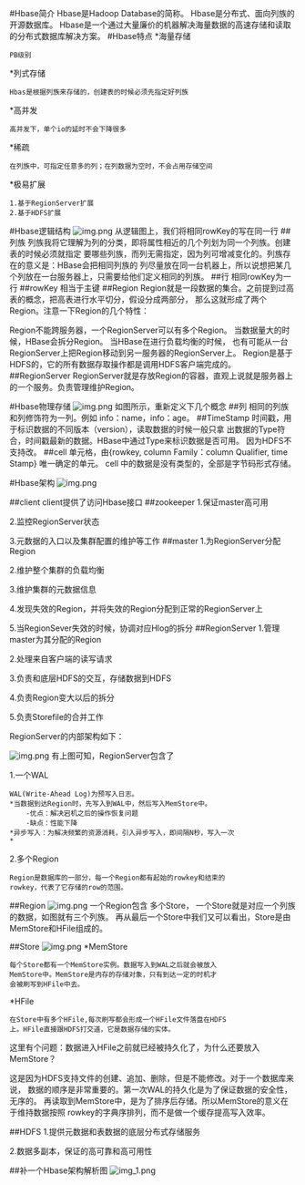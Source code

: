 #Hbase简介
Hbase是Hadoop Database的简称。 Hbase是分布式、面向列族的开源数据库。
Hbase是一个通过大量廉价的机器解决海量数据的高速存储和读取的分布式数据库解决方案。
#Hbase特点
*海量存储 

    PB级别

*列式存储

    Hbas是根据列族来存储的，创建表的时候必须先指定好列族

*高并发

    高并发下，单个io的延时不会下降很多

*稀疏

    在列族中，可指定任意多的列；在列数据为空时，不会占用存储空间

*极易扩展

    1.基于RegionServer扩展
    2.基于HDFS扩展

#Hbase逻辑结构
![img.png](Hbase专题/Hbase逻辑结构.png)
从逻辑图上，我们将相同rowKey的写在同一行
##列族
列族我将它理解为列的分类，即将属性相近的几个列划为同一个列族。创建表的时候必须就指定
要哪些列族，而列无需指定，因为列可增减变化的。列族存在的意义是：HBase会把相同列族的
列尽量放在同一台机器上，所以说想把某几个列放在一台服务器上，只需要给他们定义相同的列族。
##行
相同rowKey为一行
##rowKey
相当于主键
##Region
Region就是一段数据的集合。之前提到过高表的概念，把高表进行水平切分，假设分成两部分，
那么这就形成了两个Region。注意一下Region的几个特性：

Region不能跨服务器，一个RegionServer可以有多个Region。
当数据量大的时候，HBase会拆分Region。 当HBase在进行负载均衡的时候，
也有可能从一台RegionServer上把Region移动到另一服务器的RegionServer上。
Region是基于HDFS的，它的所有数据存取操作都是调用HDFS客户端完成的。
##RegionServer
RegionServer就是存放Region的容器，直观上说就是服务器上的一个服务。负责管理维护Region。

#Hbase物理存储
![img.png](Hbase专题/Hbase物理存储.png)
如图所示，重新定义下几个概念
##列
相同的列族和列修饰符为一列。例如 info：name，info：age。
##TimeStamp
时间戳，用于标识数据的不同版本（version），读取数据的时候一般只拿
出数据的Type符合，时间戳最新的数据。HBase中通过Type来标识数据是否可用。
因为HDFS不支持改。
##cell
单元格，由{rowkey, column Family：column Qualifier, time Stamp} 唯一确定的单元。
cell 中的数据是没有类型的，全部是字节码形式存储。

#Hbase架构
![img.png](Hbase专题/Hbase架构图.png)

##client
client提供了访问Hbase接口
##zookeeper
1.保证master高可用

2.监控RegionServer状态

3.元数据的入口以及集群配置的维护等工作
##master
1.为RegionServer分配Region

2.维护整个集群的负载均衡

3.维护集群的元数据信息

4.发现失效的Region，并将失效的Region分配到正常的RegionServer上

5.当RegionSever失效的时候，协调对应Hlog的拆分
##RegionServer
1.管理master为其分配的Region

2.处理来自客户端的读写请求

3.负责和底层HDFS的交互，存储数据到HDFS

4.负责Region变大以后的拆分

5.负责Storefile的合并工作

RegionServer的内部架构如下：

![img.png](Hbase专题/RegionServer架构.png)
有上图可知，RegionServer包含了

1.一个WAL

    WAL(Write-Ahead Log)为预写入日志。
    *当数据到达Region时，先写入到WAL中，然后写入MemStore中。
        -优点：解决宕机之后的操作恢复问题
        -缺点：性能下降
    *异步写入：为解决频繁的资源消耗，引入异步写入，即间隔N秒，写入一次
    *
2.多个Region
    
    Region是数据库的一部分，每一个Region都有起始的rowkey和结束的
    rowkey，代表了它存储的row的范围。
##Region
![img.png](Hbase专题/Region内部结构.png)
一个Region包含 多个Store，
一个Store就是对应一个列族的数据，如图就有三个列族。
再从最后一个Store中我们又可以看出，Store是由MemStore和HFile组成的。

##Store
![img.png](Hbase专题/Store.png)
*MemStore

    每个Store都有一个MemStore实例。数据写入到WAL之后就会被放入
    MemStore中。MemStore是内存的存储对象，只有到达一定的时机才
    会被刷写到HFile中去。
*HFile
    
    在Store中有多个HFile,每次刷写都会形成一个HFile文件落盘在HDFS
    上。HFile直接跟HDFS打交道，它是数据存储的实体。
这里有个问题：数据进入HFile之前就已经被持久化了，为什么还要放入MemStore？

这是因为HDFS支持文件的创建、追加、删除，但是不能修改。对于一个数据库来说，
数据的顺序是非常重要的。第一次WAL的持久化是为了保证数据的安全性，无序的。
再读取到MemStore中，是为了排序后存储。所以MemStore的意义在于维持数据按照
rowkey的字典序排列，而不是做一个缓存提高写入效率。

##HDFS
1.提供元数据和表数据的底层分布式存储服务

2.数据多副本，保证的高可靠和高可用性

##补一个Hbase架构解析图
![img_1.png](Hbase专题/Hbase架构解析.png)
